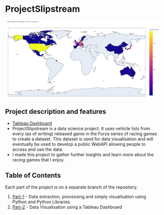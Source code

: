# ProjectSlipstream
![ProjectSlipstream Project Image](/_readme_images/ProjectSlipstream.png "ProjectSlipstream Project Image")
## Project description and features
* [Tableau Dashboard](https://public.tableau.com/app/profile/nigel.bell7519/viz/ProjectSlipstream/GameSeries)
* ProjectSlipstream is a data science project. It uses vehicle lists from every (as of writing) released game in the Forza series of racing games to create a dataset. This dataset is used for data visualisation and will eventually be used to develop a public WebAPI allowing people to access and use the data.
* I made this project to gather further insights and learn more about the racing games that I enjoy.

## Table of Contents 
Each part of the project is on a separate branch of the repository.
1. [Part-1](https://github.com/NigelThomasBell/Slipstream/tree/Part-1) - Data extraction, processing and simply visualisation using Python and Python Libraries.
2. [Part-2](https://github.com/NigelThomasBell/Slipstream/tree/Part-2) - Data Visualisation using a Tableau Dashboard
